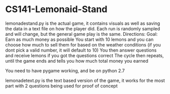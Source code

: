 # CS141-Lemonaid-Stand

lemonadestand.py is the actual game, it contains visuals as well as saving the data in a text file on how the player did.  Each run is randomly sampled and will change, but the general game play is the same.
Directions:
Goal: Earn as much money as possible
  You start with 10 lemons and you can choose how much to sell them for based on the weather conditions
    (if you dont pick a valid number, it will default to 10)
  You then answer questions and receive lemons if you got the questions correct
  The cycle then repeats, until the game ends and tells you how much total money you earned

You need to have pygame working, and be on python 2.7

lemonadetext.py is the text based version of the game, it works for the most part with 2 questions being used for proof of concept


